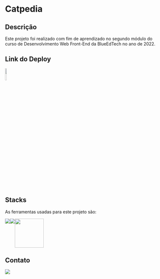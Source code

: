 # Catpedia

## Descrição

Este projeto foi realizado com fim de aprendizado no segundo módulo do curso de Desenvolvimento Web Front-End da BlueEdTech no ano de 2022.

## Link do Deploy
<a href="https://catpedia.vercel.app/" target="_blank"><img src="/public/favicon.ico" style="width:10%"></a>

## Stacks

As ferramentas usadas para este projeto são:

<div style="display: flex">
    <img src="https://img.icons8.com/color/96/000000/javascript--v1.png"/>
    <img src="https://img.icons8.com/ios-filled/100/000000/css3.png"/>
    <img src="https://img.icons8.com/officexs/344/react.png" height="95px"/>
</div>

## Contato

<a href="https://www.linkedin.com/in/beatriz-lages-melga%C3%A7o-036553218/" target="_blank">
    <img src="https://img.icons8.com/color/96/000000/linkedin-circled--v1.png"/>
</a>

